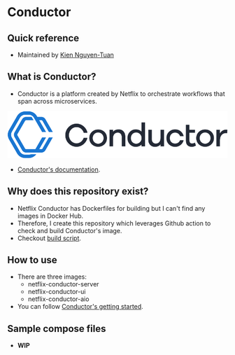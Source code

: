 # Conductor

## Quick reference

- Maintained by [Kien Nguyen-Tuan](https://github.com/ntk148v)

## What is Conductor?

- Conductor is a platform created by Netflix to orchestrate workflows that span across microservices.

![conductor](https://raw.githubusercontent.com/Netflix/conductor/main/docs/docs/img/logo.png)

- [Conductor's documentation](http://conductor.netflix.com/).

## Why does this repository exist?

- Netflix Conductor has Dockerfiles for building but I can't find any images in Docker Hub.
- Therefore, I create this repository which leverages Github action to check and build Conductor's image.
- Checkout [build script](https://github.com/ntk148v/dockerfiles/blob/master/conductor/build-images.sh).

## How to use

- There are three images:
  - netflix-conductor-server
  - netflix-conductor-ui
  - netflix-conductor-aio
- You can follow [Conductor's getting started](https://conductor.netflix.com/gettingstarted/docker.html).

## Sample compose files

- **WIP**
